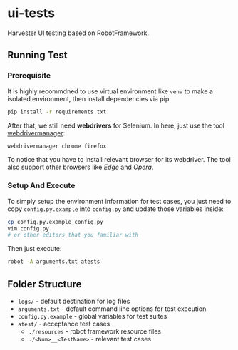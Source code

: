 # ui-tests
Harvester UI testing based on RobotFramework.

## Running Test

### Prerequisite
It is highly recommdned to use virtual environment like `venv` to make a isolated environment, then install dependencies via pip:

```bash
pip install -r requirements.txt
```

After that, we still need **webdrivers** for Selenium.  In here, just use the tool [webdrivermanager](https://github.com/rasjani/webdrivermanager):

```bash
webdrivermanager chrome firefox
```
To notice that you have to install relevant browser for its webdriver. The tool also support other browsers like _Edge_ and _Opera_.

### Setup And Execute
To simply setup the environment information for test cases, you just need to copy `config.py.example` into `config.py` and update those variables inside:
```bash
cp config.py.example config.py
vim config.py
# or other editors that you familiar with
```
Then just execute:
```bash
robot -A arguments.txt atests
```

## Folder Structure
- `logs/` - default destination for log files
- `arguments.txt` - default command line options for test execution
- `config.py.example` - global variables for test suites
- `atest/` - acceptance test cases
    - `./resources` - robot framework resource files
    - `./<Num>__<TestName>` - relevant test cases